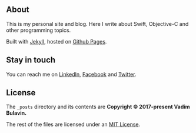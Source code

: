 ## About

This is my personal site and blog. Here I write about Swift, Objective-C and other programming topics.

Built with [Jekyll](https://jekyllrb.com/), hosted on [Github Pages](https://pages.github.com/).

## Stay in touch 

You can reach me on [LinkedIn][my-linkedin-profile], [Facebook][my-facebook-profile] and [Twitter][my-twitter-profile].

## License

The `_posts` directory and its contents are **Copyright &copy; 2017-present Vadim Bulavin.**

The rest of the files are licensed under an [MIT License](https://opensource.org/licenses/MIT).

[my-linkedin-profile]: https://www.linkedin.com/in/vadim-bulavin-18610b6b/
[my-facebook-profile]: https://www.facebook.com/vadim.bulavin
[my-twitter-profile]: https://twitter.com/V8tr
